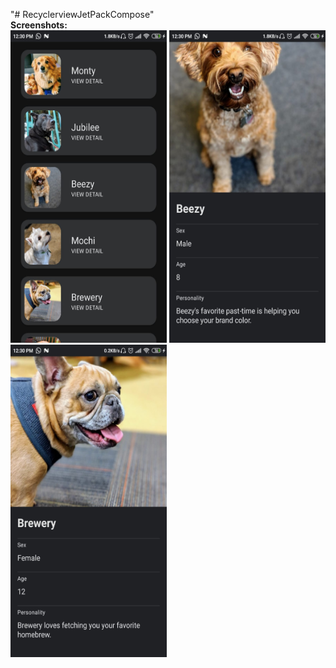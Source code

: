 "# RecyclerviewJetPackCompose" <br>
<b>Screenshots:</b><br>
<img src="images/ss1.jpeg" width=250 height=500>
<img src="images/ss2.jpeg" width=250 height=500>
<img src="images/ss3.jpeg" width=250 height=500>

